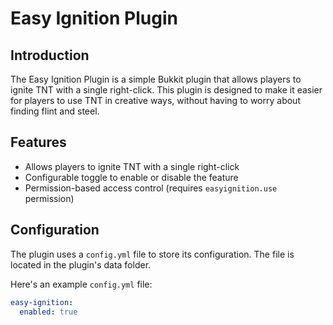 Easy Ignition Plugin
=====================

Introduction
------------

The Easy Ignition Plugin is a simple Bukkit plugin that allows players to ignite TNT with a single right-click. This plugin is designed to make it easier for players to use TNT in creative ways, without having to worry about finding flint and steel.

Features
--------

* Allows players to ignite TNT with a single right-click
* Configurable toggle to enable or disable the feature
* Permission-based access control (requires `easyignition.use` permission)

Configuration
-------------

The plugin uses a `config.yml` file to store its configuration. The file is located in the plugin's data folder.

Here's an example `config.yml` file:
```yaml
easy-ignition:
  enabled: true